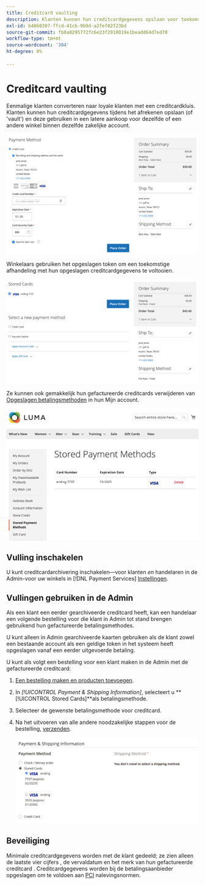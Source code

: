 ```yaml
---
title: Creditcard vaulting
description: Klanten kunnen hun creditcardgegevens opslaan voor toekomstige aankopen.
exl-id: b4060307-ffcd-41cb-9b9d-a2fef02f23bd
source-git-commit: fb0a8295772fc6e23f2910019e1beadd64d7ed70
workflow-type: tm+mt
source-wordcount: '304'
ht-degree: 0%

---
```


# Creditcard vaulting

Eenmalige klanten converteren naar loyale klanten met een creditcardkluis. Klanten kunnen hun creditcardgegevens tijdens het afrekenen opslaan (of &#39;vault&#39;) en deze gebruiken in een latere aankoop voor dezelfde of een andere winkel binnen dezelfde zakelijke account.

![hun creditcard voor later gebruik uitvullen](assets/save-card-for-later.png)

Winkelaars gebruiken het opgeslagen token om een toekomstige afhandeling met hun opgeslagen creditcardgegevens te voltooien.

![Opgeslagen referenties gebruiken voor toekomstige aankoop](assets/use-stored-card.png)

Ze kunnen ook gemakkelijk hun gefactureerde creditcards verwijderen van [Opgeslagen betalingsmethoden](https://docs.magento.com/user-guide/customers/account-dashboard-stored-payment-methods.html) in hun Mijn account.

![Opgeslagen betalingsmethoden in Mijn account](assets/stored-payment-methods.png)

## Vulling inschakelen

U kunt creditcardarchivering inschakelen—voor klanten _en_ handelaren in de Admin-voor uw winkels in [!DNL Payment Services] [Instellingen](settings.md#card-vaulting).

## Vullingen gebruiken in de Admin

Als een klant een eerder gearchiveerde creditcard heeft, kan een handelaar een volgende bestelling voor die klant in Admin tot stand brengen gebruikend hun gefactureerde betalingsmethodes.

U kunt alleen in Admin gearchiveerde kaarten gebruiken als de klant zowel een bestaande account als een geldige token in het systeem heeft opgeslagen vanaf een eerder uitgevoerde betaling.

U kunt als volgt een bestelling voor een klant maken in de Admin met de gefactureerde creditcard:

1. [Een bestelling maken en producten toevoegen](https://experienceleague.adobe.com/docs/commerce-admin/stores-sales/point-of-purchase/assist/customer-account-create-order.html).
1. In _[!UICONTROL Payment & Shipping Information]_, selecteert u **[!UICONTROL Stored Cards]**als betalingsmethode.
1. Selecteer de gewenste betalingsmethode voor creditcard.
1. Na het uitvoeren van alle andere noodzakelijke stappen voor de bestelling, [verzenden](https://experienceleague.adobe.com/docs/commerce-admin/stores-sales/point-of-purchase/assist/customer-account-create-order.html?lang=en#step-3%3A-submit-the-order).

   ![Gekwalificeerde creditcard gebruiken in Admin voor klant](assets/admin-vaultedcard.png)

## Beveiliging

Minimale creditcardgegevens worden met de klant gedeeld; ze zien alleen de laatste vier cijfers , de vervaldatum en het merk van hun gefactureerde creditcard . Creditcardgegevens worden bij de betalingsaanbieder opgeslagen om te voldoen aan [PCI](security.md#PCI-compliance) nalevingsnormen.
